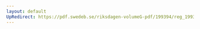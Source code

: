 ```yaml
---
layout: default
UpRedirect: https://pdf.swedeb.se/riksdagen-volumeG-pdf/199394/reg_199394_SkU/reg_199394_SkU_0011.pdf
---
```


